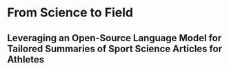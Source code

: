 # From Science to Field

## Leveraging an Open-Source Language Model for Tailored Summaries of Sport Science Articles for Athletes

